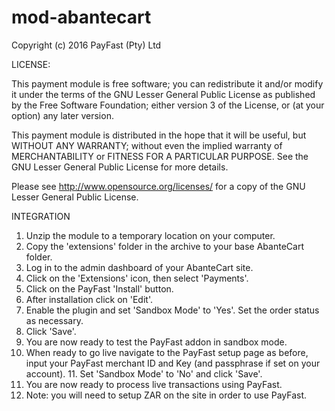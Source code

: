 # mod-abantecart

Copyright (c) 2016 PayFast (Pty) Ltd

LICENSE:

This payment module is free software; you can redistribute it and/or modify it under the terms of the GNU Lesser General Public License as published by the Free Software Foundation; either version 3 of the License, or (at your option) any later version.

This payment module is distributed in the hope that it will be useful, but WITHOUT ANY WARRANTY; without even the implied warranty of MERCHANTABILITY or FITNESS FOR A PARTICULAR PURPOSE. See the GNU Lesser General Public License for more details.

Please see http://www.opensource.org/licenses/ for a copy of the GNU Lesser General Public License.

INTEGRATION 
1. Unzip the module to a temporary location on your computer. 
2. Copy the 'extensions' folder in the archive to your base AbanteCart folder. 
3. Log in to the admin dashboard of your AbanteCart site. 
4. Click on the 'Extensions' icon, then select 'Payments'. 
5. Click on the PayFast 'Install' button. 
6. After installation click on 'Edit'. 
7. Enable the plugin and set 'Sandbox Mode' to 'Yes'. Set the order status as necessary. 
8. Click 'Save'. 
9. You are now ready to test the PayFast addon in sandbox mode. 
10. When ready to go live navigate to the PayFast setup page as before, input your PayFast merchant ID and Key (and passphrase if set on your account). 11. Set 'Sandbox Mode' to 'No' and click 'Save'. 
12. You are now ready to process live transactions using PayFast.
13. Note: you will need to setup ZAR on the site in order to use PayFast.